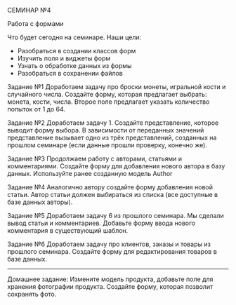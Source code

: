 СЕМИНАР №4

Работа с формами

Что будет сегодня на семинаре.
Наши цели:
* Разобраться в создании классов форм
* Изучить поля и виджеты форм
* Узнать о обработке данных из формы
* Разобраться в сохранении файлов

Задание №1
    Доработаем задачу про броски монеты, игральной кости и случайного числа.
    Создайте форму, которая предлагает выбрать: монета, кости, числа.
    Второе поле предлагает указать количество попыток от 1 до 64.

Задание №2
    Доработаем задачу 1.
    Создайте представление, которое выводит форму выбора.
    В зависимости от переданных значений представление вызывает одно из трёх представлений,
    созданных на прошлом семинаре (если данные прошли проверку, конечно же).

Задание №3
    Продолжаем работу с авторами, статьями и комментариями.
    Создайте форму для добавления нового автора в базу данных.
    Используйте ранее созданную модель Author

Задание №4
    Аналогично автору создайте форму добавления новой статьи.
    Автор статьи должен выбираться из списка (все доступные в базе данных авторы).

Задание №5
    Доработаем задачу 6 из прошлого семинара.
    Мы сделали вывод статьи и комментариев.
    Добавьте форму ввода нового комментария в существующий шаблон.

Задание №6
    Доработаем задачу про клиентов, заказы и товары из прошлого семинара.
    Создайте форму для редактирования товаров в базе данных.


----------------------------------------------------------------------------
Домашнее задание:
    Измените модель продукта, добавьте поле для хранения фотографии продукта.
    Создайте форму, которая позволит сохранять фото.